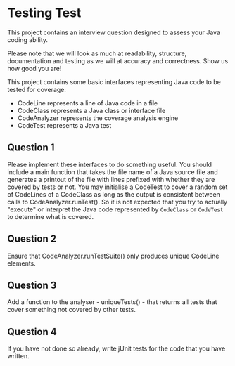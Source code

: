 Testing Test
============

This project contains an interview question designed to assess your Java
coding ability.

Please note that we will look as much at readability, structure, documentation
and testing as we will at accuracy and correctness. Show us how good you are!

This project contains some basic interfaces representing Java code to be tested for 
coverage:

- CodeLine represents a line of Java code in a file
- CodeClass represents a Java class or interface file
- CodeAnalyzer represents the coverage analysis engine
- CodeTest represents a Java test

Question 1
------
Please implement these interfaces to do something useful.
You should include a main function that takes the file name of a Java source file and generates
a printout of the file with lines prefixed with whether they are covered by tests or not.
You may initialise a CodeTest to cover a random set of CodeLines of a CodeClass as long as the
output is consistent between calls to CodeAnalyzer.runTest(). So it is not expected that you try to
actually "execute" or interpret the Java code represented by `CodeClass` or `CodeTest` to determine
what is covered.

Question 2
------
Ensure that CodeAnalyzer.runTestSuite() only produces unique CodeLine elements.

Question 3
------
Add a function to the analyser - uniqueTests() - that returns all tests
that cover something not covered by other tests.

Question 4 
------
If you have not done so already, write jUnit tests for the code that you have written.